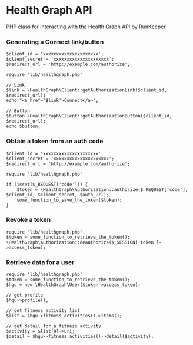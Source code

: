# Health Graph API

PHP class for interacting with the Health Graph API by RunKeeper


### Generating a Connect link/button

    $client_id = 'xxxxxxxxxxxxxxxxxxxxx';
    $client_secret = 'xxxxxxxxxxxxxxxxxxxxx';
    $redirect_url = 'http://example.com/authorize';
    
    require 'lib/healthgraph.php'
    
    // Link
    $link = \HealthGraph\Client::getAuthorizationLink($client_id, $redirect_url);
    echo "<a href='$link'>Connect</a>";
    
    // Button
    $button \HealthGraph\Client::getAuthorizationButton($client_id, $redirect_url);
    echo $button;

### Obtain a token from an auth code

    $client_id = 'xxxxxxxxxxxxxxxxxxxxx';
    $client_secret = 'xxxxxxxxxxxxxxxxxxxxx';
    $redirect_url = 'http://example.com/authorize';

    require 'lib/healthgraph.php'
    
    if (isset($_REQUEST['code'])) {
        $token = \HealthGraph\Authorization::authorize($_REQUEST['code'], $client_id, $client_secret, $auth_url);
        some_function_to_save_the_token($token);
    }

### Revoke a token

    require 'lib/healthgraph.php'
    $token = some_function_to_retrieve_the_token();
    \HealthGraph\Authorization::deauthorize($_SESSION['token']->access_token);

### Retrieve data for a user

    require 'lib/healthgraph.php'
    $token = some_function_to_retrieve_the_token();
    $hgu = new \HealthGraph\User($token->access_token);
    
    // get profile
    $hgu->profile();
    
    // get fitness activity list
    $list = $hgu->fitness_activities()->items();
    
    // get detail for a fitness activity
    $activity = $list[0]->uri;
    $detail = $hgu->fitness_activities()->detail($activity);